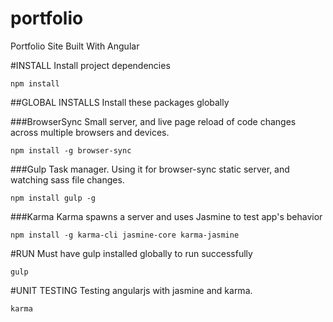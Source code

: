 # portfolio
Portfolio Site Built With Angular

#INSTALL
Install project dependencies
```
npm install
```

##GLOBAL INSTALLS
Install these packages globally

###BrowserSync
Small server, and live page reload of code changes across multiple browsers and devices.
```
npm install -g browser-sync
```

###Gulp
Task manager. Using it for browser-sync static server, and watching sass file changes.
```
npm install gulp -g
```

###Karma
Karma spawns a server and uses Jasmine to test app's behavior
```
npm install -g karma-cli jasmine-core karma-jasmine
```

#RUN
Must have gulp installed globally to run successfully
```
gulp
```

#UNIT TESTING
Testing angularjs with jasmine and karma.
```
karma
```
